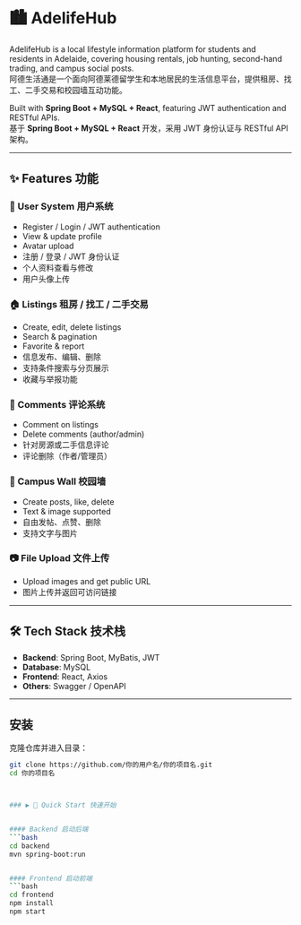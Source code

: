 # 🏙️ AdelifeHub

AdelifeHub is a local lifestyle information platform for students and residents in Adelaide, covering housing rentals, job hunting, second-hand trading, and campus social posts.  
阿德生活通是一个面向阿德莱德留学生和本地居民的生活信息平台，提供租房、找工、二手交易和校园墙互动功能。  

Built with **Spring Boot + MySQL + React**, featuring JWT authentication and RESTful APIs.  
基于 **Spring Boot + MySQL + React** 开发，采用 JWT 身份认证与 RESTful API 架构。  

---

## ✨ Features 功能

### 👤 User System 用户系统
- Register / Login / JWT authentication  
- View & update profile  
- Avatar upload  
- 注册 / 登录 / JWT 身份认证  
- 个人资料查看与修改  
- 用户头像上传  

### 🏠 Listings 租房 / 找工 / 二手交易
- Create, edit, delete listings  
- Search & pagination  
- Favorite & report  
- 信息发布、编辑、删除  
- 支持条件搜索与分页展示  
- 收藏与举报功能  

### 💬 Comments 评论系统
- Comment on listings  
- Delete comments (author/admin)  
- 针对房源或二手信息评论  
- 评论删除（作者/管理员）  

### 📌 Campus Wall 校园墙
- Create posts, like, delete  
- Text & image supported  
- 自由发帖、点赞、删除  
- 支持文字与图片  

### 📷 File Upload 文件上传
- Upload images and get public URL  
- 图片上传并返回可访问链接  

---

## 🛠️ Tech Stack 技术栈
- **Backend**: Spring Boot, MyBatis, JWT  
- **Database**: MySQL  
- **Frontend**: React, Axios  
- **Others**: Swagger / OpenAPI  

---

## 安装

克隆仓库并进入目录：
```bash
git clone https://github.com/你的用户名/你的项目名.git
cd 你的项目名



### ▶ 🚀 Quick Start 快速开始


#### Backend 启动后端
```bash
cd backend
mvn spring-boot:run


#### Frontend 启动前端
```bash
cd frontend
npm install
npm start
